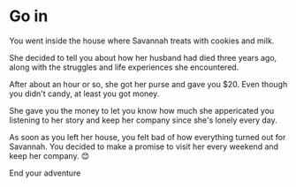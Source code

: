 # Go in
You went inside the house where Savannah treats with cookies and milk.  

She decided to tell you about how her husband had died three years ago, along with the struggles and life experiences she encountered.  

After about an hour or so, she got her purse and gave you $20. Even though you didn't candy, at least you got money.  

She gave you the money to let you know how much she appericated you listening to her story and keep her company since she's lonely every day.  

As soon as you left her house, you felt bad of how everything turned out for Savannah. You decided to make a promise to visit her every weekend
and keep her company. 😊  

End your adventure